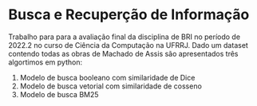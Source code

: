 # Busca e Recuperção de Informação

Trabalho para para a avaliação final da disciplina de BRI no período de 2022.2 no curso de Ciência da Computação na UFRRJ. 
Dado um dataset contendo todas as obras de Machado de Assis são apresentados três algortimos em python: 
1. Modelo de busca booleano com similaridade de Dice
2. Modelo de busca vetorial com similaridade de cosseno
3. Modelo de busca BM25
